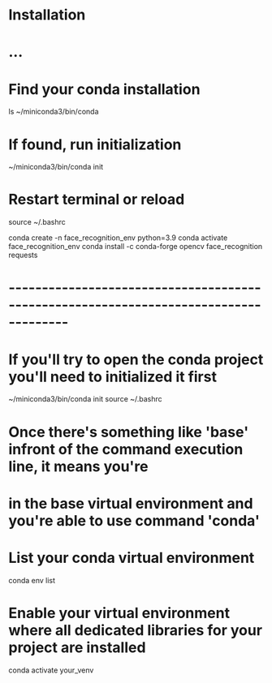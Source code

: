 # Installation

# ...

# Find your conda installation
ls ~/miniconda3/bin/conda

# If found, run initialization
~/miniconda3/bin/conda init

# Restart terminal or reload
source ~/.bashrc

conda create -n face_recognition_env python=3.9
conda activate face_recognition_env
conda install -c conda-forge opencv face_recognition requests

# -------------------------------------------------------------------------------------

# If you'll try to open the conda project you'll need to initialized it first

~/miniconda3/bin/conda init
source ~/.bashrc

# Once there's something like 'base' infront of the command execution line, it means you're
# in the base virtual environment and you're able to use command 'conda'

# List your conda virtual environment
conda env list

# Enable your virtual environment where all dedicated libraries for your project are installed
conda activate your_venv

